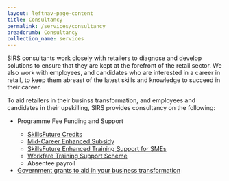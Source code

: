 ```yaml
---
layout: leftnav-page-content
title: Consultancy
permalink: /services/consultancy
breadcrumb: Consultancy
collection_name: services
---
```

<p>SIRS consultants work closely with retailers to diagnose and develop solutions to ensure that they are kept at the forefront of the retail sector. We also work with employees, and candidates who are interested in a career in retail, to keep them abreast of the latest skills and knowledge to succeed in their career.</p>

<p>To aid retailers in their businss transformation, and employees and candidates in their upskilling, SIRS provides consultancy on the following:
  
  <ul>
    <li>Programme Fee Funding and Support</li>
    <ul><li><a href="/services/consultancy/funding-and-support/skillsfuture-credit">SkillsFuture Credits</a></li>
        <li><a href="/services/consultancy/funding-and-support/mid-career-enhanced-subsidy">Mid-Career Enhanced Subsidy</a></li>
        <li><a href="/services/consultancy/funding-and-support/skillsfuture-enhanced-training-support-for-smes">SkillsFuture Enhanced Training Support for SMEs</a></li>
        <li><a href="/services/consultancy/funding-and-support/workfare-training-support-scheme">Workfare Training Support Scheme</a></li>
        <li>Absentee payroll</li></ul>
    <li><a href="/services/consultancy/grants">Government grants to aid in your business transformation</a></li>
    </ul>
    </p>
